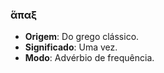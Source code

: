 ### ἅπαξ
- **Origem**: Do grego clássico.
- **Significado**: Uma vez.
- **Modo**: Advérbio de frequência.